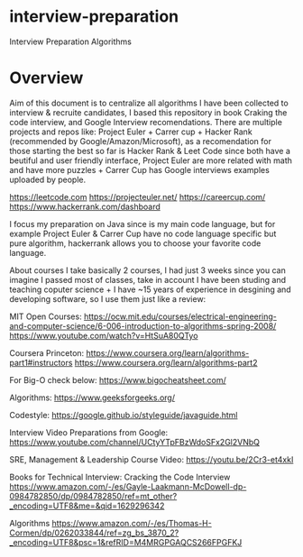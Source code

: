 # interview-preparation
 Interview Preparation Algorithms
 
# Overview
 Aim of this document is to centralize all algorithms I have been collected to interview & recruite candidates, I based this repository in book Craking the code interview, and Google Interview recomendations. There are multiple projects and repos like: Project Euler + Carrer cup + Hacker Rank (recommended by Google/Amazon/Microsoft), as a recomendation for those starting the best so far is Hacker Rank & Leet Code since both have a beutiful and user friendly interface, Project Euler are more related with math and have more puzzles + Carrer Cup has Google interviews examples uploaded by people.
 
 
 https://leetcode.com
 https://projecteuler.net/
 https://careercup.com/
 https://www.hackerrank.com/dashboard
 
 I focus my preparation on Java since is my main code language, but for example Project Euler & Carrer Cup have no code language specific but pure algorithm, hackerrank allows you to choose your favorite code language.
 
About courses I take basically 2 courses, I had just 3 weeks since you can imagine I passed most of classes, take in account I have been studing and teaching coputer science + I have ~15 years of experience in desgining and developing software, so I use them just like a review:

MIT Open Courses:
https://ocw.mit.edu/courses/electrical-engineering-and-computer-science/6-006-introduction-to-algorithms-spring-2008/
https://www.youtube.com/watch?v=HtSuA80QTyo

Coursera Princeton:
https://www.coursera.org/learn/algorithms-part1#instructors
https://www.coursera.org/learn/algorithms-part2

For Big-O check below:
https://www.bigocheatsheet.com/

Algorithms:
https://www.geeksforgeeks.org/

Codestyle:
https://google.github.io/styleguide/javaguide.html

Interview Video Preparations from Google:
https://www.youtube.com/channel/UCtyYTpFBzWdoSFx2Gl2VNbQ

SRE, Management & Leadership Course Video:
https://youtu.be/2Cr3-et4xkI

Books for Technical Interview:
Cracking the Code Interview
https://www.amazon.com/-/es/Gayle-Laakmann-McDowell-dp-0984782850/dp/0984782850/ref=mt_other?_encoding=UTF8&me=&qid=1629296342

Algorithms
https://www.amazon.com/-/es/Thomas-H-Cormen/dp/0262033844/ref=zg_bs_3870_2?_encoding=UTF8&psc=1&refRID=M4MRGPGAQCS266FPGFKJ



